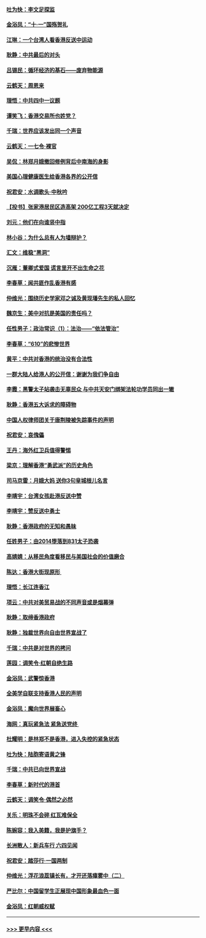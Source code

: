 #### [吐为快：李文足探监](../pages/nsc993/n11509622.md?t=09100011) 
#### [金浴凤：“十‧一”国殇贺礼](../pages/nsc993/n11509593.md?t=09100011) 
#### [江琳：一个台湾人看香港反送中运动](../pages/nsc993/n11509211.md?t=09100011) 
#### [耿静：中共最后的对头](../pages/nsc993/n11508308.md?t=09100011) 
#### [吕锡民：循环经济的基石——废弃物能源](../pages/nsc993/n11508212.md?t=09100011) 
#### [云鹤天：周恩来](../pages/nsc993/n11508055.md?t=09100011) 
#### [理悟：中共四中一议题](../pages/nsc993/n11507782.md?t=09100011) 
#### [谭笑飞：香港交易所也姓党？](../pages/nsc993/n11507753.md?t=09100011) 
#### [千瑞：世界应该发出同一个声音](../pages/nsc993/n11507290.md?t=09100011) 
#### [云鹤天：一七令‧裸官](../pages/nsc993/n11507177.md?t=09100011) 
#### [吴侃：林郑月娥撤回修例背后中南海的身影](../pages/nsc993/n11506876.md?t=09100011) 
#### [美国心理健康医生给香港各界的公开信](../pages/nsc993/n11506809.md?t=09100011) 
#### [祝君安：水调歌头‧中秋吟](../pages/nsc993/n11506758.md?t=09100011) 
#### [【投书】张家港居民区造高架 200亿工程3天就决定](../pages/nsc993/n11506682.md?t=09100011) 
#### [刘元：他们在向谁竖中指](../pages/nsc993/n11505384.md?t=09100011) 
#### [林小谷：为什么总有人为墙辩护？](../pages/nsc993/n11505226.md?t=09100011) 
#### [汇文：维稳“黑洞”](../pages/nsc993/n11504347.md?t=09100011) 
#### [沉雁：董卿式爱国 谎言里开不出生命之花](../pages/nsc993/n11503215.md?t=09100011) 
#### [李春草：闻共匪作乱香港有感](../pages/nsc993/n11503072.md?t=09100011) 
#### [仲维光：围绕历史学家邓之诚及黄现璠先生的私人回忆](../pages/nsc993/n11501330.md?t=09100011) 
#### [魏京生：美中对抗是美国的责任吗？](../pages/nsc993/n11500723.md?t=09100011) 
#### [任性男子：政治常识（1）：法治——“依法管治”](../pages/nsc993/n11500791.md?t=09100011) 
#### [李春草：“610”的悲惨世界](../pages/nsc993/n11501141.md?t=09100011) 
#### [黄平：中共对香港的统治没有合法性](../pages/nsc993/n11499473.md?t=09100011) 
#### [一群大陆人给港人的公开信：谢谢为我们争自由](../pages/nsc993/n11500402.md?t=09100011) 
#### [李霞：黑警太子站袭击无辜民众 与中共天安门绑架法轮功学员同出一辙](../pages/nsc993/n11499805.md?t=09100011) 
#### [耿静：香港五大诉求的障碍物](../pages/nsc993/n11497578.md?t=09100011) 
#### [中国人权律师团关于唐荆陵被失踪事件的声明](../pages/nsc993/n11500014.md?t=09100011) 
#### [祝君安：哀傀儡](../pages/nsc993/n11499776.md?t=09100011) 
#### [王丹：海外红卫兵值得警惕](../pages/nsc993/n11498138.md?t=09100011) 
#### [梁京：理解香港“勇武派”的历史角色](../pages/nsc993/n11498006.md?t=09100011) 
#### [司马京雷：月娥大妈  送你3句皇城根儿名言](../pages/nsc993/n11497885.md?t=09100011) 
#### [李靖宇：台湾女孩赴港反送中赞](../pages/nsc993/n11497721.md?t=09100011) 
#### [李靖宇：赞反送中勇士](../pages/nsc993/n11497452.md?t=09100011) 
#### [耿静：香港政府的无知和愚昧](../pages/nsc993/n11494238.md?t=09100011) 
#### [任姓男子：由2014堕落到831太子恐袭](../pages/nsc993/n11496683.md?t=09100011) 
#### [高婧婧：从移民角度看移民与美国社会的价值磨合](../pages/nsc993/n11495757.md?t=09100011) 
#### [陈达：香港大街现原形 ](../pages/nsc993/n11495441.md?t=09100011) 
#### [理悟：长江连香江](../pages/nsc993/n11495377.md?t=09100011) 
#### [项云：中共对美贸易战的不同声音或是烟幕弹](../pages/nsc993/n11494929.md?t=09100011) 
#### [耿静：取缔香港政府](../pages/nsc993/n11494218.md?t=09100011) 
#### [耿静：独裁世界向自由世界宣战了](../pages/nsc993/n11494190.md?t=09100011) 
#### [千瑞：中共是对世界的拷问](../pages/nsc993/n11493021.md?t=09100011) 
#### [莲园：调笑令‧红朝自绝生路](../pages/nsc993/n11493011.md?t=09100011) 
#### [金浴凤：武警惊香港](../pages/nsc993/n11492994.md?t=09100011) 
#### [全美学自联支持香港人民的声明](../pages/nsc993/n11492630.md?t=09100011) 
#### [金浴凤：魔向世界展畜心](../pages/nsc993/n11492599.md?t=09100011) 
#### [海网：真玩紧急法 紧急送党终 ](../pages/nsc993/n11492535.md?t=09100011) 
#### [杜耀明：是林郑不是香港，进入失控的紧急状态](../pages/nsc993/n11491420.md?t=09100011) 
#### [吐为快：陆胞寄语黄之锋](../pages/nsc993/n11491117.md?t=09100011) 
#### [千瑞：中共已向世界宣战](../pages/nsc993/n11490123.md?t=09100011) 
#### [李春草：新时代的港首](../pages/nsc993/n11489864.md?t=09100011) 
#### [云鹤天：调笑令·偶然之必然](../pages/nsc993/n11489701.md?t=09100011) 
#### [关乐：明珠不会碎 红瓦难保全](../pages/nsc993/n11489647.md?t=09100011) 
#### [陈婉容：我入美籍，我是护旗手？](../pages/nsc993/n11487908.md?t=09100011) 
#### [长洲散人：新兵车行 六四见闻](../pages/nsc993/n11487729.md?t=09100011) 
#### [祝君安：踏莎行‧一国两制](../pages/nsc993/n11487699.md?t=09100011) 
#### [仲维光：浮花浪蕊镇长有，才开还落瘴雾中（二）](../pages/nsc993/n11483286.md?t=09100011) 
#### [严比尔：中国留学生正展现中国形象最血色一面](../pages/nsc993/n11485145.md?t=09100011) 
#### [金浴凤：红朝威权赋](../pages/nsc993/n11485191.md?t=09100011) 

----
#### [ >>> 更早内容 <<< ](../indexes/nsc993-earlier.md)
